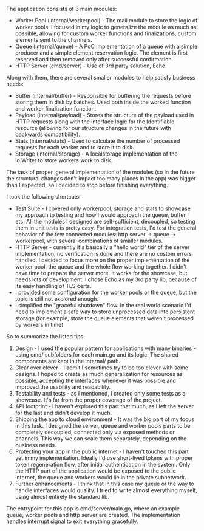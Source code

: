 The application consists of 3 main modules:
 - Worker Pool (internal/workerpool) - The mail module to store the logic of worker pools. I focused in my logic to generalize the module as much as possible, allowing for custom worker functions and finalizations, custom elements sent to the channels.
 - Queue (internal/queue) - A PoC implementation of a queue with a simple producer and a simple element reservation logic. The element is first reserved and then removed only after successful confirmation.
 - HTTP Server (cmd/server) - Use of 3rd party solution, Echo.

 Along with them, there are several smaller modules to help satisfy business needs:
 - Buffer (internal/buffer) - Responsible for buffering the requests before storing them in disk by batches. Used both inside the worked function and worker finalization function.
 - Payload (internal/payload) - Stores the structure of the payload used in HTTP requests along with the interface logic for the Identifiable resource (allowing for our structure changes in the future with backwards compatibility).
 - Stats (internal/stats) - Used to calculate the number of processed requests for each worker and to store it to disk.
 - Storage (internal/storage) - A localstorage implementation of the io.Writer to store workers work to disk.

 The task of proper, general implementation of the modules (so in the future the structural changes don't impact too many places in the app) was bigger than I expected, so I decided to stop before finishing everything.

 I took the following shortcuts:
 - Test Suite - I covered only workerpool, storage and stats to showcase my approach to testing and how I would approach the queue, buffer, etc. All the modules I designed are self-sufficient, decoupled, so testing them in unit tests is pretty easy. For integration tests, I'd test the general behavior of the few connected modules: http server -> queue -> workerpool, with several combinations of smaller modules.
 - HTTP Server - currently it's basically a "hello world" tier of the server implementation, no verification is done and there are no custom errors handled. I decided to focus more on the proper implementation of the worker pool, the queue and the whole flow working together. I didn't have time to prepare the server more. It works for the showcase, but needs lots of development. I chose Echo as my 3rd party lib, because of its easy handling of TLS certs.
 - I provided some configuration for the worker pools or the queue, but the topic is still not explored enough.
 - I simplified the "graceful shutdown" flow. In the real world scenario I'd need to implement a safe way to store unprocessed data into persistent storage (for example, store the queue elements that weren't processed by workers in time)

 So to summarize the listed tips:
 1. Design - I used the popular pattern for applications with many binaries - using cmd/ subfolders for each main.go and its logic. The shared components are kept in the internal/ path.
 2. Clear over clever - I admit I sometimes try to be too clever with some designs. I hoped to create as much generalization for resources as possible, accepting the interfaces whenever it was possible and improved the usability and readability.
 3. Testability and tests - as I mentioned, I created only some tests as a showcase. It's far from the proper coverage of the project.
 4. API footprint - I haven't explored this part that much, as I left the server for the last and didn't develop it much.
 5. Shipping the app to cloud environment - It was the big part of my focus in this task. I designed the server, queue and worker pools parts to be completely decoupled, connected only via exposed methods or channels. This way we can scale them separately, depending on the business needs.
 6. Protecting your app in the public internet - I haven't touched this part yet in my implementation. Ideally I'd use short-lived tokens with proper token regeneration flow, after initial authentication in the system. Only the HTTP part of the application would be exposed to the public internet, the queue and workers would lie in the private subnetwork.
 7. Further enhancements - I think that in this case my queue or the way to handle interfaces would qualify. I tried to write almost everything myself, using almost entirely the standard lib.

 The entrypoint for this app is cmd/server/main.go, where an example queue, worker pools and http server are created. The implementation handles interrupt signal to exit everything gracefully.
